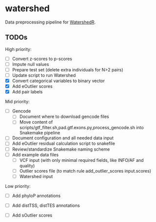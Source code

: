 # watershed
Data preprocessing pipeline for [WatershedR](https://github.com/nicolerg/WatershedR).

## TODOs

High priority:
- [ ] Convert z-scores to p-scores
- [ ] Impute null values
- [ ] Prepare test set (delete extra individuals for N>2 pairs)
- [ ] Update script to run Watershed 
- [x] Convert categorical variables to binary vector
- [x] Add eOutlier scores
- [x] Add pair labels

Mid priority:
- [ ] Gencode
    * [ ] Document where to download gencode files
    * [ ] Move content of scripts/gtf_filter.sh,pad.gtf.exons.py,process_gencode.sh into Snakemake pipeline
- [ ] Document configuration and all needed data input
- [ ] Add eOutlier residual calculation script to snakefile
- [ ] Review/standardize Snakemake naming scheme
- [ ] Add example data files
    * [ ] VCF input (with only minimal required fields, like INFO/AF and quality)
    * [ ] Outlier scores file (to match rule add_outlier_scores input.scores)
    * [ ] Watershed input

Low priority:
- [ ] Add phyloP annotations
- [ ] Add distTSS, distTES annotations
- [ ] Add sOutlier scores

